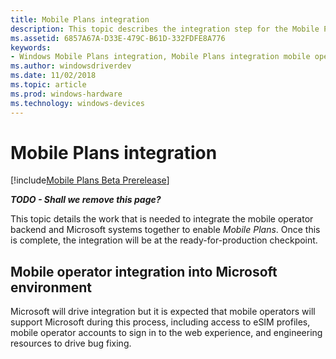 ```yaml
---
title: Mobile Plans integration
description: This topic describes the integration step for the Mobile Plans program.
ms.assetid: 6857A67A-D33E-479C-B61D-332FDFE8A776
keywords:
- Windows Mobile Plans integration, Mobile Plans integration mobile operators
ms.author: windowsdriverdev
ms.date: 11/02/2018
ms.topic: article
ms.prod: windows-hardware
ms.technology: windows-devices
---
```


# Mobile Plans integration

[!include[Mobile Plans Beta Prerelease](../mobile-plans-beta-prerelease.md)]

**_TODO - Shall we remove this page?_**

This topic details the work that is needed to integrate the mobile operator backend and Microsoft systems together to enable *Mobile Plans*. Once this is complete, the integration will be at the ready-for-production checkpoint.

## Mobile operator integration into Microsoft environment

Microsoft will drive integration but it is expected that mobile operators will support Microsoft during this process, including access to eSIM profiles, mobile operator accounts to sign in to the web experience, and engineering resources to drive bug fixing.